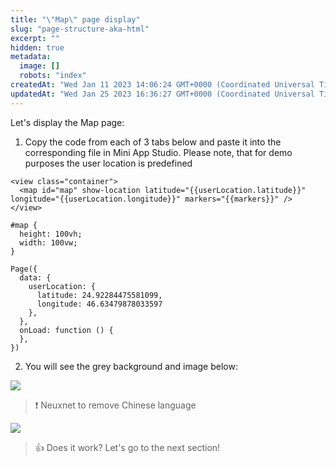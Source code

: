 ```yaml
---
title: "\"Map\" page display"
slug: "page-structure-aka-html"
excerpt: ""
hidden: true
metadata: 
  image: []
  robots: "index"
createdAt: "Wed Jan 11 2023 14:06:24 GMT+0000 (Coordinated Universal Time)"
updatedAt: "Wed Jan 25 2023 16:36:27 GMT+0000 (Coordinated Universal Time)"
---
```

Let's display the Map page:

1. Copy the code from each of 3 tabs below and paste it into the corresponding file in Mini App Studio. Please note, that for demo purposes the user location is predefined

```Text map.wxml
<view class="container">
  <map id="map" show-location latitude="{{userLocation.latitude}}" longitude="{{userLocation.longitude}}" markers="{{markers}}" />
</view>
```
```Text map.wxss
#map {
  height: 100vh;
  width: 100vw;
}
```
```Text map.js
Page({
  data: {
    userLocation: {
      latitude: 24.92284475581099,
      longitude: 46.63479878033597
    },
  },
  onLoad: function () {
  },
})
```

2. You will see the grey background and image below:

![](https://files.readme.io/526371a-image.png)

> ❗️ Neuxnet to remove Chinese language

![](https://files.readme.io/7508f7e-image.png)

> 👍 Does it work? Let's go to the next section!
